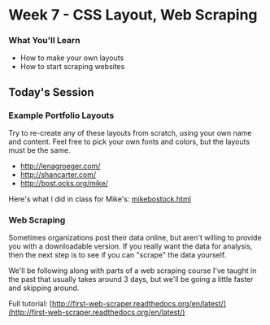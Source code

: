 # Week 7 - CSS Layout, Web Scraping

### What You'll Learn
* How to make your own layouts
* How to start scraping websites

## Today's Session

### Example Portfolio Layouts
Try to re-create any of these layouts from scratch, using your own name and content. Feel free to pick your own fonts and colors, but the layouts must be the same.

- http://lenagroeger.com/
- http://shancarter.com/
- http://bost.ocks.org/mike/

Here's what I did in class for Mike's: [mikebostock.html](mikebostock.html)

### Web Scraping
Sometimes organizations post their data online, but aren't willing to provide you with a downloadable version. If you really want the data for analysis, then the next step is to see if you can "scrape" the data yourself.

We'll be following along with parts of a web scraping course I've taught in the past that usually takes around 3 days, but we'll be going a little faster and skipping around.

Full tutorial: [http://first-web-scraper.readthedocs.org/en/latest/](http://first-web-scraper.readthedocs.org/en/latest/)